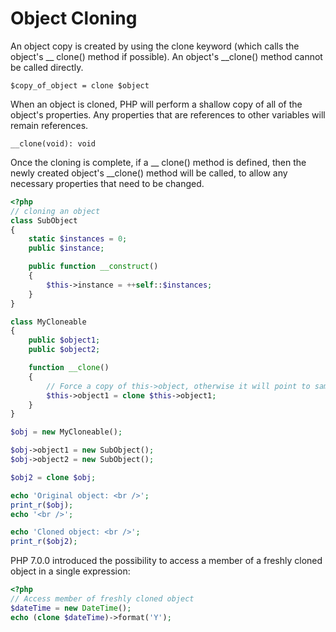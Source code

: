 # Object Cloning

An object copy is created by using the clone keyword (which calls the object's __ clone() method if possible). An object's __clone() method cannot be called directly. 

`$copy_of_object = clone $object`

When an object is cloned, PHP will perform a shallow copy of all of the object's properties. Any properties that are references to other variables will remain references. 

`__clone(void): void`

Once the cloning is complete, if a __ clone() method is defined, then the newly created object's __clone() method will be called, to allow any necessary properties that need to be changed. 

```php
<?php
// cloning an object
class SubObject
{
    static $instances = 0;
    public $instance;

    public function __construct()
    {   
        $this->instance = ++self::$instances;
    }   
}

class MyCloneable
{
    public $object1;
    public $object2;

    function __clone()
    {   
        // Force a copy of this->object, otherwise it will point to same object
        $this->object1 = clone $this->object1;
    }   
}

$obj = new MyCloneable();

$obj->object1 = new SubObject();
$obj->object2 = new SubObject();

$obj2 = clone $obj;

echo 'Original object: <br />';
print_r($obj);
echo '<br />';

echo 'Cloned object: <br />';
print_r($obj2);
```

PHP 7.0.0 introduced the possibility to access a member of a freshly cloned object in a single expression: 

```php
<?php
// Access member of freshly cloned object
$dateTime = new DateTime();
echo (clone $dateTime)->format('Y');
```

